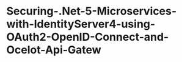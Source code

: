 # Securing-.Net-5-Microservices-with-IdentityServer4-using-OAuth2-OpenID-Connect-and-Ocelot-Api-Gatew